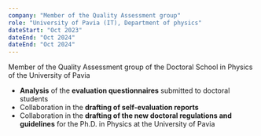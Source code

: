 ```yaml
---
company: "Member of the Quality Assessment group"
role: "University of Pavia (IT), Department of physics"
dateStart: "Oct 2023"
dateEnd: "Oct 2024"
dateEnd: "Oct 2024"
---
```


Member of the Quality Assessment group of the Doctoral School in Physics of the University of Pavia
- **Analysis** of the **evaluation questionnaires** submitted to doctoral students
- Collaboration in the **drafting of self-evaluation reports**
- Collaboration in the **drafting of the new doctoral regulations and guidelines** for the Ph.D. in Physics at the University of Pavia